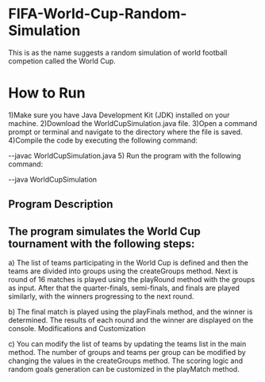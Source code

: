 # FIFA-World-Cup-Random-Simulation
This is as the name suggests a random simulation of world football competion called the World Cup. 



How to Run
==========
1)Make sure  you have Java Development Kit (JDK) installed on your machine.
2)Download the WorldCupSimulation.java file.
3)Open a command prompt or terminal and navigate to the directory where the file is saved.
4)Compile the code by executing the following command:

   --javac WorldCupSimulation.java
5) Run the program with the following command:

   --java WorldCupSimulation
   
Program Description
------------------
The program simulates the World Cup tournament with the following steps:
--------------------------------------------------------------------

a) The list of teams participating in the World Cup is defined and then 
the teams are divided into groups using the createGroups method.
Next is round of 16 matches is played using the playRound method with the groups as input.
After that the quarter-finals, semi-finals, and finals are played similarly, with the winners progressing to the next round.

b) The final match is played using the playFinals method, and the winner is determined.
The results of each round and the winner are displayed on the console.
Modifications and Customization

c) You can modify the list of teams by updating the teams list in the main method.
The number of groups and teams per group can be modified by changing the values in the createGroups method.
The scoring logic and random goals generation can be customized in the playMatch method.
